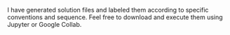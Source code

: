 I have generated solution files and labeled them according to specific conventions and sequence.
Feel free to download and execute them using Jupyter or Google Collab.
